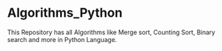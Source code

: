 # Algorithms_Python
This Repository has all Algorithms like Merge sort, Counting Sort, Binary search and more in Python Language.
